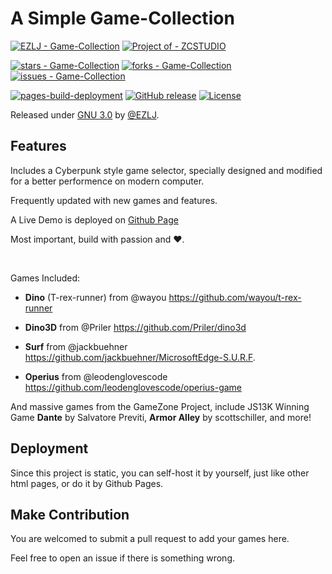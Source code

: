 # A Simple Game-Collection
[![EZLJ - Game-Collection](https://img.shields.io/static/v1?label=EZLJ&message=Game-Collection&color=blue&logo=github)](https://github.com/EZLJ/Game-Collection "Go to GitHub repo")
[![Project of - ZCSTUDIO](https://img.shields.io/badge/Project_of-ZCSTUDIO-blueviolet)](https://www.zcstudio.online)

[![stars - Game-Collection](https://img.shields.io/github/stars/EZLJ/Game-Collection?style=social)](https://github.com/EZLJ/Game-Collection)
[![forks - Game-Collection](https://img.shields.io/github/forks/EZLJ/Game-Collection?style=social)](https://github.com/EZLJ/Game-Collection)
[![issues - Game-Collection](https://img.shields.io/github/issues/EZLJ/Game-Collection)](https://github.com/EZLJ/Game-Collection/issues)

[![pages-build-deployment](https://github.com/EZLJ/Game-Collection/actions/workflows/pages/pages-build-deployment/badge.svg)](https://github.com/EZLJ/Game-Collection/actions/workflows/pages/pages-build-deployment)
[![GitHub release](https://img.shields.io/github/release/EZLJ/Game-Collection?include_prereleases=&sort=semver&color=blue)](https://github.com/EZLJ/Game-Collection/releases/)
[![License](https://img.shields.io/badge/License-GNU_3.0-blue)](#license)



Released under [GNU 3.0](/LICENSE) by [@EZLJ](https://github.com/EZLJ).
## Features

Includes a Cyberpunk style game selector, specially designed and modified for a better performence on modern computer.

Frequently updated with new games and features.

A Live Demo is deployed on [Github Page](https://game.zcstudio.online)

Most important, build with passion and ❤️.

<br>

Games Included:

- **Dino** (T-rex-runner) from @wayou
https://github.com/wayou/t-rex-runner

- **Dino3D** from @Priler
https://github.com/Priler/dino3d

- **Surf** from @jackbuehner
https://github.com/jackbuehner/MicrosoftEdge-S.U.R.F.

- **Operius** from @leodenglovescode
https://github.com/leodenglovescode/operius-game

And massive games from the GameZone Project, include JS13K Winning Game **Dante** by Salvatore Previti, **Armor Alley** by scottschiller, and more!

## Deployment

Since this project is static, you can self-host it by yourself, just like other html pages, or do it by Github Pages.

## Make Contribution

You are welcomed to submit a pull request to add your games here.

Feel free to open an issue if there is something wrong.

